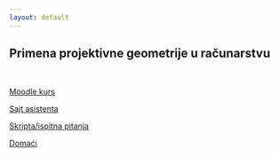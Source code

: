 ```yaml
---
layout: default
---
```


## Primena projektivne geometrije u računarstvu

<br>

[Moodle kurs](https://elearning.rcub.bg.ac.rs/moodle/course/view.php?id=1503)

[Sajt asistenta](http://www.matf.bg.ac.rs/p/milan-pavlovic/pocetna/)

[Skripta/ispitna pitanja](https://drive.google.com/drive/u/0/folders/1cfZAdF_DTRC9mmwtXuY-xamgp1W9XOcO)

[Domaći](https://drive.google.com/drive/u/0/folders/1BLi_to_MitKAih-n6kwel_PcNAHC65bL)